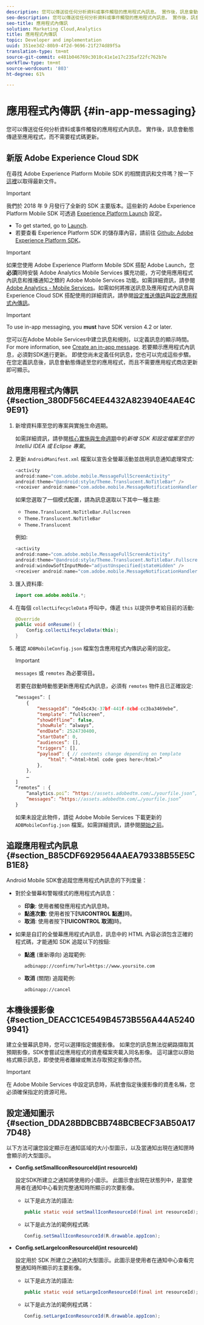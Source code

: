 ```yaml
---
description: 您可以傳送從任何分析資料或事件觸發的應用程式內訊息。 實作後，訊息會動態傳遞至應用程式，而不需要程式碼更新。
seo-description: 您可以傳送從任何分析資料或事件觸發的應用程式內訊息。 實作後，訊息會動態傳遞至應用程式，而不需要程式碼更新。
seo-title: 應用程式內傳訊
solution: Marketing Cloud,Analytics
title: 應用程式內傳訊
topic: Developer and implementation
uuid: 351ee3d2-80b9-4f2d-9696-21f274d89f5a
translation-type: tm+mt
source-git-commit: e481b046769c3010c41e1e17c235af22fc762b7e
workflow-type: tm+mt
source-wordcount: '803'
ht-degree: 61%

---
```



# 應用程式內傳訊 {#in-app-messaging}

您可以傳送從任何分析資料或事件觸發的應用程式內訊息。 實作後，訊息會動態傳遞至應用程式，而不需要程式碼更新。

## 新版 Adobe Experience Cloud SDK

在尋找 Adobe Experience Platform Mobile SDK 的相關資訊和文件嗎？按一下[這裡](https://aep-sdks.gitbook.io/docs/)以取得最新文件。

>[!IMPORTANT]
>
>我們於 2018 年 9 月發行了全新的 SDK 主要版本。這些新的 Adobe Experience Platform Mobile SDK 可透過 [Experience Platform Launch](https://www.adobe.com/tw/experience-platform/launch.html) 設定。

* To get started, go to [Launch](https://launch.adobe.com/).
* 若要查看 Experience Platform SDK 的儲存庫內容，請前往 [Github: Adobe Experience Platform SDK](https://github.com/Adobe-Marketing-Cloud/acp-sdks)。

>[!IMPORTANT]
>
> 如果您使用 Adobe Experience Platform Mobile SDK 搭配 Adobe Launch，您&#x200B;**必須**&#x200B;同時安裝 Adobe Analytics Mobile Services 擴充功能，方可使用應用程式內訊息和推播通知之類的 Adobe Mobile Services 功能。如需詳細資訊，請參閱 [Adobe Analytics - Mobile Services](https://aep-sdks.gitbook.io/docs/using-mobile-extensions/adobe-analytics-mobile-services)。如需如何將推送訊息及應用程式內訊息與 Experience Cloud SDK 搭配使用的詳細資訊，請參閱[設定推送傳訊](https://aep-sdks.gitbook.io/docs/using-mobile-extensions/adobe-analytics-mobile-services#set-up-push-messaging)與[設定應用程式內傳訊](https://aep-sdks.gitbook.io/docs/using-mobile-extensions/adobe-analytics-mobile-services#set-up-in-app-messaging)。

>[!IMPORTANT]
>
>To use in-app messaging, you **must** have SDK version 4.2 or later.

您可以在Adobe Mobile Services中建立訊息和規則，以定義訊息的顯示時間。 For more information, see [Create an in-app message](/help/using/in-app-messaging/t-in-app-message/t-in-app-message.md). 若要顯示應用程式內訊息，必須對SDK進行更新。 即使您尚未定義任何訊息，您也可以完成這些步驟。 在您定義訊息後，訊息會動態傳遞至您的應用程式，而且不需要應用程式商店更新即可顯示。

## 啟用應用程式內傳訊 {#section_380DF56C4EE4432A823940E4AE4C9E91}

1. 新增資料庫至您的專案與實施生命週期。

   如需詳細資訊，請參閱[核心實施與生命週期](/help/android/getting-started/dev-qs.md)中的&#x200B;*新增 SDK 和設定檔案至您的 IntelliJ IDEA 或 Eclipse 專案*。

1. 更新 `AndroidManifest.xml` 檔案以宣告全螢幕活動並啟用訊息通知處理常式:

   ```java
   <activity  
   android:name="com.adobe.mobile.MessageFullScreenActivity"  
   android:theme="@android:style/Theme.Translucent.NoTitleBar" /> 
   <receiver android:name="com.adobe.mobile.MessageNotificationHandler" />
   ```

   如果您選取了一個模式配置，請為訊息選取以下其中一種主題:

   * `Theme.Translucent.NoTitleBar.Fullscreen`
   * `Theme.Translucent.NoTitleBar`
   * `Theme.Translucent`

   例如:

   ```java
   <activity 
   android:name="com.adobe.mobile.MessageFullScreenActivity" 
   android:theme="@android:style/Theme.Translucent.NoTitleBar.Fullscreen" 
   android:windowSoftInputMode="adjustUnspecified|stateHidden" /> 
   <receiver android:name="com.adobe.mobile.MessageNotificationHandler" />
   ```

1. 匯入資料庫:

   ```java
   import com.adobe.mobile.*;
   ```

1. 在每個 `collectLifecycleData` 呼叫中，傳遞 `this` 以提供參考給目前的活動:

   ```java
   @Override 
   public void onResume() { 
       Config.collectLifecycleData(this); 
   }
   ```

1. 確認 `ADBMobileConfig.json` 檔案包含應用程式內傳訊必需的設定。

   >[!IMPORTANT]
   >
   >`messages` 或 `remotes` 為必要項目。

   若要在啟動時動態更新應用程式內訊息，必須有 `remotes` 物件且已正確設定:

   ```js
   “messages”: [ 
       { 
           “messageId”: “de45c43c-37bf-441f-8cbd-cc3ba3469ebe”, 
           “template”: “fullscreen”, 
           “showOffline”: false, 
           “showRule”: “always”, 
           “endDate”: 2524730400, 
           “startDate”: 0, 
           “audiences”: [], 
           “triggers”: [], 
           “payload”: { // contents change depending on template 
               “html”: “<html>html code goes here</html>” 
           }, 
       }, 
       … 
   ] 
   “remotes” : { 
       “analytics.poi”: “https://assets.adobedtm.com/…/yourfile.json”, 
       “messages”: “https://assets.adobedtm.com/…/yourfile.json” 
   }
   ```

   如果未設定此物件，請從 Adobe Mobile Services 下載更新的 `ADBMobileConfig.json` 檔案。如需詳細資訊，請參閱[開始之前](/help/android/getting-started/requirements.md)。

## 追蹤應用程式內訊息 {#section_B85CDF6929564AAEA79338B55E5CB1E8}

Android Mobile SDK會追蹤您應用程式內訊息的下列度量：

* 對於全螢幕和警報樣式的應用程式內訊息：

   * **印象**: 使用者觸發應用程式內訊息時。
   * **點進次數**: 使用者按下&#x200B;**[!UICONTROL 點進]**&#x200B;時。
   * **取消**: 使用者按下&#x200B;**[!UICONTROL 取消]**&#x200B;時。

* 如果是自訂的全螢幕應用程式內訊息，訊息中的 HTML 內容必須包含正確的程式碼，才能通知 SDK 追蹤以下的按鈕:

   * **點進** (重新導向) 追蹤範例:

      `adbinapp://confirm/?url=https://www.yoursite.com`
   * **取消** (關閉) 追蹤範例:

      `adbinapp://cancel`

## 本機後援影像 {#section_DEACC1CE549B4573B556A44A52409941}

建立全螢幕訊息時，您可以選擇指定備援影像。 如果您的訊息無法從網路擷取其預期影像，SDK會嘗試從應用程式的資產檔案夾載入同名影像。 這可讓您以原始格式顯示訊息，即使使用者離線或無法存取預定影像亦然。

>[!IMPORTANT]
>
>在 Adobe Mobile Services 中設定訊息時，系統會指定後援影像的資產名稱，您必須確保指定的資源可用。

## 設定通知圖示 {#section_DDA28BDBCBB748BCBECF3AB50A177D48}

以下方法可讓您設定顯示在通知區域的大/小型圖示，以及當通知出現在通知匣時會顯示的大型圖示。

* **Config.setSmallIconResourceId(int resourceId)**

   設定SDK所建立之通知將使用的小圖示。 此圖示會出現在狀態列中，是當使用者在通知中心看到完整通知時所顯示的次要影像。

   * 以下是此方法的語法:

      ```java
      public static void setSmallIconResourceId(final int resourceId); 
      ```

   * 以下是此方法的範例程式碼:

      ```java
      Config.setSmallIconResourceId(R.drawable.appIcon);
      ```

* **Config.setLargeIconResourceId(int resourceId)**

   設定用於 SDK 所建立之通知的大型圖示。此圖示是使用者在通知中心查看完整通知時所顯示的主要影像。

   * 以下是此方法的語法:

      ```java
      public static void setLargeIconResourceId(final int resourceId); 
      ```

   * 以下是此方法的範例程式碼：

      ```java
      Config.setLargeIconResourceId(R.drawable.appIcon); 
      ```
